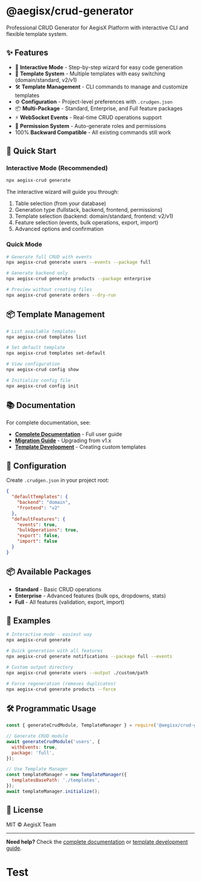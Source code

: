 # @aegisx/crud-generator

Professional CRUD Generator for AegisX Platform with interactive CLI and flexible template system.

## ✨ Features

- 🎯 **Interactive Mode** - Step-by-step wizard for easy code generation
- 🎨 **Template System** - Multiple templates with easy switching (domain/standard, v2/v1)
- 🛠️ **Template Management** - CLI commands to manage and customize templates
- ⚙️ **Configuration** - Project-level preferences with `.crudgen.json`
- 📦 **Multi-Package** - Standard, Enterprise, and Full feature packages
- ⚡ **WebSocket Events** - Real-time CRUD operations support
- 🔐 **Permission System** - Auto-generate roles and permissions
- 100% **Backward Compatible** - All existing commands still work

## 🚀 Quick Start

### Interactive Mode (Recommended)

```bash
npx aegisx-crud generate
```

The interactive wizard will guide you through:

1. Table selection (from your database)
2. Generation type (fullstack, backend, frontend, permissions)
3. Template selection (backend: domain/standard, frontend: v2/v1)
4. Feature selection (events, bulk operations, export, import)
5. Advanced options and confirmation

### Quick Mode

```bash
# Generate full CRUD with events
npx aegisx-crud generate users --events --package full

# Generate backend only
npx aegisx-crud generate products --package enterprise

# Preview without creating files
npx aegisx-crud generate orders --dry-run
```

## 📦 Template Management

```bash
# List available templates
npx aegisx-crud templates list

# Set default template
npx aegisx-crud templates set-default

# View configuration
npx aegisx-crud config show

# Initialize config file
npx aegisx-crud config init
```

## 📚 Documentation

For complete documentation, see:

- **[Complete Documentation](./docs/README.md)** - Full user guide
- **[Migration Guide](./docs/MIGRATION_GUIDE.md)** - Upgrading from v1.x
- **[Template Development](./docs/TEMPLATE_DEVELOPMENT_GUIDE.md)** - Creating custom templates

## 🔧 Configuration

Create `.crudgen.json` in your project root:

```json
{
  "defaultTemplates": {
    "backend": "domain",
    "frontend": "v2"
  },
  "defaultFeatures": {
    "events": true,
    "bulkOperations": true,
    "export": false,
    "import": false
  }
}
```

## 📦 Available Packages

- **Standard** - Basic CRUD operations
- **Enterprise** - Advanced features (bulk ops, dropdowns, stats)
- **Full** - All features (validation, export, import)

## 🎯 Examples

```bash
# Interactive mode - easiest way
npx aegisx-crud generate

# Quick generation with all features
npx aegisx-crud generate notifications --package full --events

# Custom output directory
npx aegisx-crud generate users --output ./custom/path

# Force regeneration (removes duplicates)
npx aegisx-crud generate products --force
```

## 🛠️ Programmatic Usage

```javascript
const { generateCrudModule, TemplateManager } = require('@aegisx/crud-generator');

// Generate CRUD module
await generateCrudModule('users', {
  withEvents: true,
  package: 'full',
});

// Use Template Manager
const templateManager = new TemplateManager({
  templatesBasePath: './templates',
});
await templateManager.initialize();
```

## 📄 License

MIT © AegisX Team

---

**Need help?** Check the [complete documentation](./docs/README.md) or [template development guide](./docs/TEMPLATE_DEVELOPMENT_GUIDE.md).

# Test
